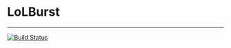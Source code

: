 # LoLBurst 
---

[![Build
Status](https://travis-ci.org/noyoshi/LoLBurst.svg?branch=master)](https://travis-ci.org/noyoshi/LoLBurst)
